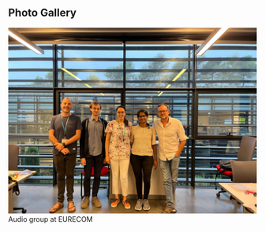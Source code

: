 <section id="gallery">
  <h2>Photo Gallery</h2>
    <img src="/assets/img/Lab_img.jpg" alt="Photo" 
  <p>Audio group at EURECOM</p>
</section>
